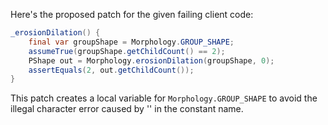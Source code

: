 Here's the proposed patch for the given failing client code:

```java
_erosionDilation() {
    final var groupShape = Morphology.GROUP_SHAPE;
    assumeTrue(groupShape.getChildCount() == 2);
    PShape out = Morphology.erosionDilation(groupShape, 0);
    assertEquals(2, out.getChildCount());
}
```

This patch creates a local variable for `Morphology.GROUP_SHAPE` to avoid the illegal character error caused by '\' in the constant name.